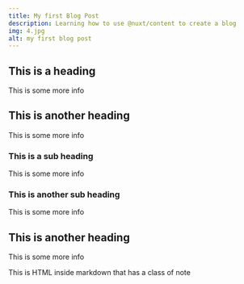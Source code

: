 ```yaml
---
title: My first Blog Post
description: Learning how to use @nuxt/content to create a blog
img: 4.jpg
alt: my first blog post
---
```


## This is a heading

This is some more info

## This is another heading

This is some more info

### This is a sub heading

This is some more info

### This is another sub heading

This is some more info

## This is another heading

This is some more info
<div class="p-4 mb-4 text-white bg-blue-500">
  This is HTML inside markdown that has a class of note
</div>
<info-box>
  <template #info-box>
    This is a vue component inside markdown using slots
  </template>
</info-box>
